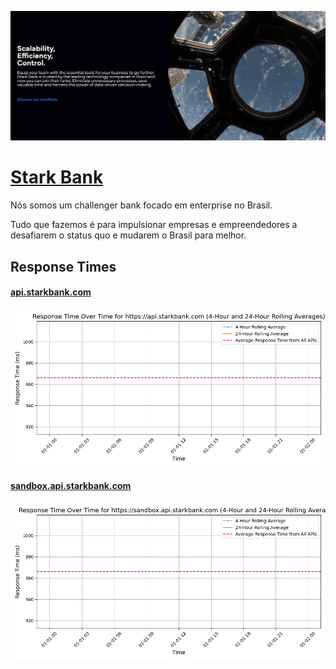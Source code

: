 [![Visit Stark Bank](imagePreview.png)](https://starkbank.com/en)

# [Stark Bank](https://starkbank.com/en)

Nós somos um challenger bank focado em enterprise no Brasil.

Tudo que fazemos é para impulsionar empresas e empreendedores a desafiarem o status quo e mudarem o Brasil para melhor.

## Response Times

#### [api.starkbank.com](https://api.starkbank.com)

![api.starkbank.com](response-time-charts/6170692e737461726b62616e6b2e636f6d.png)
#### [sandbox.api.starkbank.com](https://sandbox.api.starkbank.com)

![sandbox.api.starkbank.com](response-time-charts/73616e64626f782e6170692e737461726b62616e6b2e636f6d.png)
